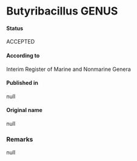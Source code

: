 # Butyribacillus GENUS

#### Status
ACCEPTED

#### According to
Interim Register of Marine and Nonmarine Genera

#### Published in
null

#### Original name
null

### Remarks
null